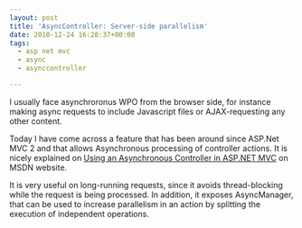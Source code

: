 ```yaml
---
layout: post
title: 'AsyncController: Server-side parallelism'
date: 2010-12-24 16:28:37+00:00
tags:
  - asp net mvc
  - async
  - asynccontroller

---
```


I usually face asynchroronus WPO from the browser side, for instance making async requests to include Javascript files or AJAX-requesting any other content.

Today I have come across a feature that has been around since ASP.Net MVC 2 and that allows Asynchronous processing of controller actions. It is nicely explained on [Using an Asynchronous Controller in ASP.NET MVC](http://msdn.microsoft.com/en-us/library/ee728598.aspx) on MSDN website.

It is very useful on long-running requests, since it avoids thread-blocking while the request is being processed. In addition, it exposes AsyncManager, that can be used to increase parallelism in an action by splitting the execution of independent operations.
